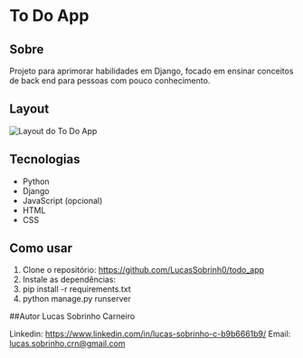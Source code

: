 # To Do App

## Sobre
Projeto para aprimorar habilidades em Django, focado em ensinar conceitos de back end para pessoas com pouco conhecimento.

## Layout
![Layout do To Do App](URL_da_imagem "Layout")

## Tecnologias
- Python
- Django
- JavaScript (opcional)
- HTML
- CSS

## Como usar
1. Clone o repositório:
https://github.com/LucasSobrinh0/todo_app
2. Instale as dependências:
3. pip install -r requirements.txt
4. python manage.py runserver

##Autor
Lucas Sobrinho Carneiro

Linkedin: https://www.linkedin.com/in/lucas-sobrinho-c-b9b6661b9/
Email: lucas.sobrinho.crn@gmail.com
